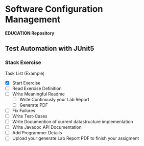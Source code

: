 # Software Configuration Management #

**EDUCATION Repository**

## Test Automation with JUnit5 ##

### Stack Exercise ###

Task List (Example)

- [x] Start Exercise
- [ ] Read Exercise Definition 
- [ ] Write Meaningful Readme
  - [ ] Write Continously your Lab Report
  - [ ] Generate PDF
- [ ] Fix Failures
- [ ] Write Test-Cases
- [ ] Write Documention of current datastructure implementation
- [ ] Write Javadoc API Documentation
- [ ] Add Programmer Details
- [ ] Upload your generate Lab Report PDF to finish your assigment
